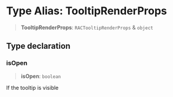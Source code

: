 # Type Alias: TooltipRenderProps

> **TooltipRenderProps**: `RACTooltipRenderProps` & `object`

## Type declaration

### isOpen

> **isOpen**: `boolean`

If the tooltip is visible
